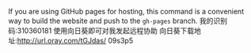 

If you are using GitHub pages for hosting, this command is a convenient way to build the website and push to the `gh-pages` branch.
我的识别码:310360181
使用向日葵即可对我发起远程协助
向日葵下载地址:http://url.oray.com/tGJdas/
09s3p5





